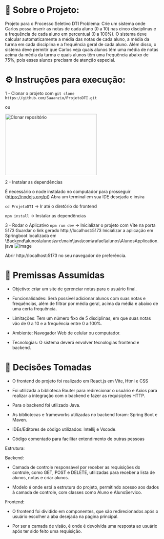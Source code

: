 # 👋 Sobre o Projeto:
Projeto para o Processo Seletivo DTI
Problema:
Crie um sistema onde Carlos possa inserir as notas
de cada aluno (0 a 10) nas cinco disciplinas e a
frequência de cada aluno em percentual (0 a 100%). O
sistema deve calcular automaticamente a média das
notas de cada aluno, a média da turma em cada
disciplina e a frequência geral de cada aluno.
Além disso, o sistema deve permitir que Carlos veja
quais alunos têm uma média de notas acima da
média da turma e quais alunos têm uma frequência
abaixo de 75%, pois esses alunos precisam de atenção
especial.

# ⚙️ Instruções para execução:
1 - Clonar o projeto com ```git clone https://github.com/Saaanzio/ProjetoDTI.git```

ou

<img src="https://github.com/user-attachments/assets/b3c91e6c-7a67-4f90-90a1-93d0f7234830" width="300" height="200" alt="Clonar repositório">

2 - Instalar as dependências

É necessário o node instalado no computador para prosseguir (https://nodejs.org/pt)
Abra um terminal em sua IDE desejada e insira

```cd ProjetoDTI``` -> Ir até o diretório do frontend

```npm install``` -> Instalar as dependências

3 - Rodar o Aplicativo
```npm run dev``` -> Inicializar o projeto com Vite na porta 5173
Guardar o link gerado http://localhost:5173
Inicializar a aplicação em Springboot localizada em \Backend\alunos\alunos\src\main\java\com\rafael\alunos\AlunosApplication.java
![image](https://github.com/user-attachments/assets/58a89195-8c33-4c24-b4f8-9c17a2a9c50a)

Abrir http://localhost:5173 no seu navegador de preferência.

# 🚩 Premissas Assumidas

- Objetivo: criar um site de gerenciar notas para o usuário final.

- Funcionalidades: Será possível adicionar alunos com suas notas e frequências, além de filtrar por média geral, acima da média e abaixo de uma certa frequência.

- Limitações: Tem um número fixo de 5 disciplinas, em que suas notas vão de 0 a 10 e a frequência entre 0 a 100%.

- Ambiente: Navegador Web de celular ou computador.

- Tecnologias: O sistema deverá envolver técnologias frontend e backend.

# 🧩 Decisões Tomadas

- O frontend do projeto foi realizado em React.js em Vite, Html e CSS

- Foi utilizada a biblioteca Router para redirecionar o usuário e Axios para realizar a integração com o backend e fazer as requisições HTTP.

- Para o backend foi utilizado Java.

- As bibliotecas e frameworks utilizadas no backend foram: Spring Boot e Maven.

- IDEs/Editores de código utilizados: Intellij e Vscode.

- Código comentado para facilitar entendimento de outras pessoas

Estrutura:

Backend:
- Camada de controle responsável por receber as requisições do controle, como GET, POST e DELETE, utilizadas para receber a lista de alunos, notas e criar alunos.
  
- Modelo é onde está a estrutura do projeto, permitindo acesso aos dados à camada de controle, com classes como Aluno e AlunoServico.

Frontend:
- O frontend foi dividido em componentes, que são redirecionados após o usuário escolher a aba desejada na página principal.

- Por ser a camada de visão, é onde é devolvida uma resposta ao usuário após ter sido feito uma requisição.
